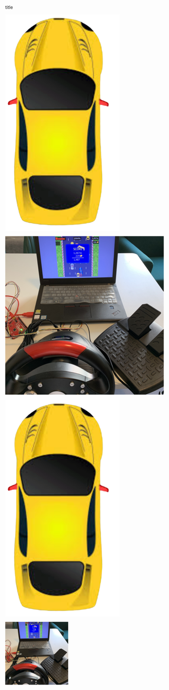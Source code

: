 title

![](Final_Processing/data/car10.png)

![](https://github.com/Bowen1Zhu/Intro-to-IM/blob/master/Final/Documentation_Pictures/overall%20picture.jpg)

![](Final_Processing/data/car10.png)

<a href="url"><img src="https://github.com/Bowen1Zhu/Intro-to-IM/blob/master/Final/Documentation_Pictures/overall%20picture.jpg" align="left" height="200" width="200" ></a>


